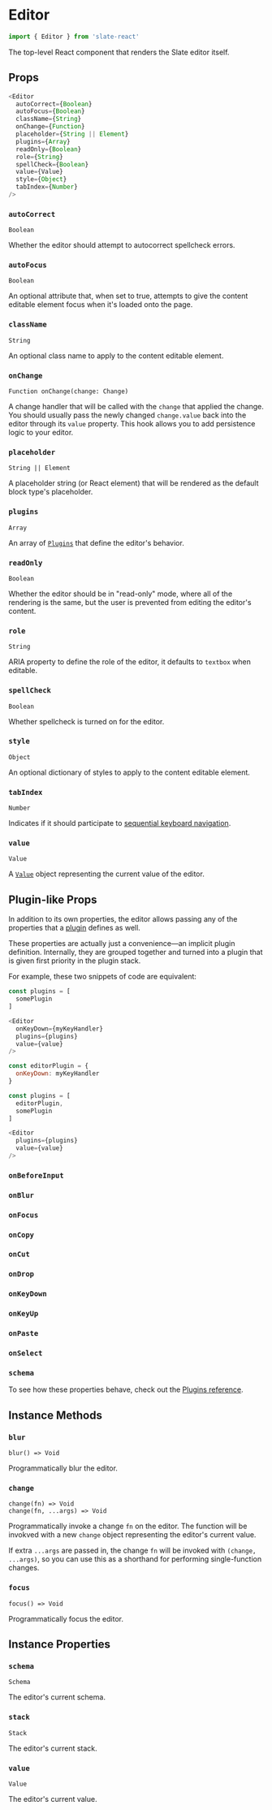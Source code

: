 # Editor

```javascript
import { Editor } from 'slate-react'
```

The top-level React component that renders the Slate editor itself.

## Props

```javascript
<Editor
  autoCorrect={Boolean}
  autoFocus={Boolean}
  className={String}
  onChange={Function}
  placeholder={String || Element}
  plugins={Array}
  readOnly={Boolean}
  role={String}
  spellCheck={Boolean}
  value={Value}
  style={Object}
  tabIndex={Number}
/>
```

### `autoCorrect`

`Boolean`

Whether the editor should attempt to autocorrect spellcheck errors.

### `autoFocus`

`Boolean`

An optional attribute that, when set to true, attempts to give the content editable element focus when it's loaded onto the page.

### `className`

`String`

An optional class name to apply to the content editable element.

### `onChange`

`Function onChange(change: Change)`

A change handler that will be called with the `change` that applied the change. You should usually pass the newly changed `change.value` back into the editor through its `value` property. This hook allows you to add persistence logic to your editor.

### `placeholder`

`String || Element`

A placeholder string \(or React element\) that will be rendered as the default block type's placeholder.

### `plugins`

`Array`

An array of [`Plugins`](plugins.md) that define the editor's behavior.

### `readOnly`

`Boolean`

Whether the editor should be in "read-only" mode, where all of the rendering is the same, but the user is prevented from editing the editor's content.

### `role`

`String`

ARIA property to define the role of the editor, it defaults to `textbox` when editable.

### `spellCheck`

`Boolean`

Whether spellcheck is turned on for the editor.

### `style`

`Object`

An optional dictionary of styles to apply to the content editable element.

### `tabIndex`

`Number`

Indicates if it should participate to [sequential keyboard navigation](https://developer.mozilla.org/en-US/docs/Web/HTML/Global_attributes/tabindex).

### `value`

`Value`

A [`Value`](../slate-core/value.md) object representing the current value of the editor.

## Plugin-like Props

In addition to its own properties, the editor allows passing any of the properties that a [plugin](plugins.md) defines as well.

These properties are actually just a convenience—an implicit plugin definition. Internally, they are grouped together and turned into a plugin that is given first priority in the plugin stack.

For example, these two snippets of code are equivalent:

```javascript
const plugins = [
  somePlugin
]

<Editor
  onKeyDown={myKeyHandler}
  plugins={plugins}
  value={value}
/>
```

```javascript
const editorPlugin = {
  onKeyDown: myKeyHandler
}

const plugins = [
  editorPlugin,
  somePlugin
]

<Editor
  plugins={plugins}
  value={value}
/>
```

### `onBeforeInput`

### `onBlur`

### `onFocus`

### `onCopy`

### `onCut`

### `onDrop`

### `onKeyDown`

### `onKeyUp`

### `onPaste`

### `onSelect`

### `schema`

To see how these properties behave, check out the [Plugins reference](plugins.md).

## Instance Methods

### `blur`

`blur() => Void`

Programmatically blur the editor.

### `change`

`change(fn) => Void`  
`change(fn, ...args) => Void`

Programmatically invoke a change `fn` on the editor. The function will be invokved with a new `change` object representing the editor's current value.

If extra `...args` are passed in, the change `fn` will be invoked with `(change, ...args)`, so you can use this as a shorthand for performing single-function changes.

### `focus`

`focus() => Void`

Programmatically focus the editor.

## Instance Properties

### `schema`

`Schema`

The editor's current schema.

### `stack`

`Stack`

The editor's current stack.

### `value`

`Value`

The editor's current value.

